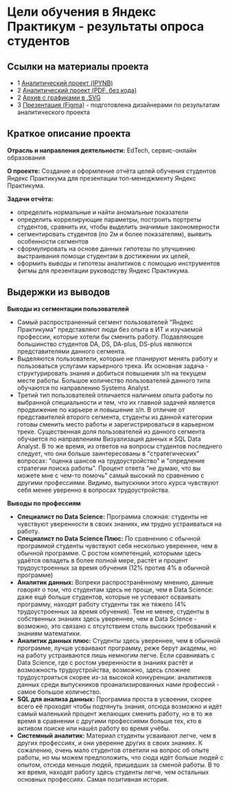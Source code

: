 # Цели обучения в Яндекс Практикум - результаты опроса студентов

## Ссылки на материалы проекта
* 1 [Аналитический проект (IPYNB)](https://github.com/AleksandrK86/Pet-projects/blob/main/Hackathon_march_23/Hackathon_march_23.ipynb)
* 2 [Аналитический проект (PDF, без кода)](https://github.com/AleksandrK86/Pet-projects/blob/main/Hackathon_march_23/Hackathon_march_23.pdf)
* 2 [Архив с графиками в .SVG](https://github.com/AleksandrK86/Pet-projects/blob/main/Hackathon_march_23/Plot_SVG.zip)
* 3 [Презентация (Figma)](https://www.figma.com/file/0o6SPvvrgdUrM6RITumpaB/%D0%A5%D0%B0%D0%BA%D0%B0%D1%82%D0%BE%D0%BD-%D0%AF%D0%BD%D0%B4%D0%B5%D0%BA%D1%81-%D0%9F%D1%80%D0%B0%D0%BA%D1%82%D0%B8%D0%BA%D1%83%D0%BC_%D0%BC%D0%B0%D1%80%D1%82-2023_%D0%BA%D0%BE%D0%BC%D0%B0%D0%BD%D0%B4%D0%B0-5?node-id=0-1&t=LULtkMV4i8WnWj6i-0) - подготовлена дизайнерами по результатам аналитического проекта

## Краткое описание проекта

**Отрасль и направления деятельности:** EdTech, сервис-онлайн образования   

**О проекте:** Создание и оформление отчёта целей обучения студентов Яндекс Практикума для
презентации топ-менеджменту Яндекс Практикума.

**Задачи отчёта:**
* определить нормальные и найти аномальные показатели
* определить коррелирующие параметры, построить портреты студентов, сравнить их, чтобы выделить значимые закономерности
* сегментировать студентов (по 2м и более показателям), выявить особенности сегментов
* сформулировать на основе данных гипотезы по улучшению выстраивания помощи студентам в достижении их целей,
* оформить выводы и гипотезы аналитиков с помощью инструментов фигмы для презентации руководству Яндекс Практикума.

## Выдержки из выводов

**Выводы из сегментации пользователей**

* Самый распространенный сегмент пользователей "Яндекс Практикума" представляют люди без опыта в ИТ и изучаемой профессии, которые хотели бы сменить работу.
Подавляющее большинство студентов DA, DS, DA-plus, DS-plus являются представителями данного сегмента.
* Выделяются пользователи, которые не планируют менять работу и пользоваться услугами карьерного трека. Их основная задача - структурировать знания и добиться повышения з/п
на текущем месте работы. Большое количество пользователей данного типа обучаются по направлению Systems Analyst.
* Третий тип пользователей отличается наличием опыта работы по выбранной специальности и тем, что их главной задачей является продвижение по карьере и
повышение з/п. В отличие от представителей второго сегмента, студенты из данной категории готовы сменить место работы и зарегистрироваться в карьерном треке.
Существенная доля пользователей из данного сегмента обучается по направлениям Визуализация данных и SQL Data Analyst.  В то же время, из ответов на вопросы студентов последнего следует, что они больше заинтересованы в "стратегических" вопросах: "оценка шансов на трудоустройство" и "опредление стратегии поиска работы".
Процент ответа "не думаю, что вы можете мне с чем-то помочь" самый высокий по сравнению с другими профессиями. Видимо, выпускники этого курса чувствуют себя
менее уверенно в вопросах трудоустройства.

**Выводы по профессиям**

* **Специалист по Data Science:** Программа сложная: студенты не чувствуют уверенности в своих знаниях, им трудно устраиваться на работу.
* **Специалист по Data Science Плюс:** По сравнению с обычной программой студенты чувствуют себя несколько увереннее, чем в обычной программе. С ростом компетенций,
которыми здесь удаётся овладеть в более полной мере, растёт и процент трудоустроенных за время обучения (12% против 4% в обычной программе)
* **Аналитик данных:** Вопреки распространённому мнению, данные говорят о том, что студентам здесь не проще, чем в Data Science: даже ещё больше студентов, которые не
успевают осваивать программу, находят работу студенты так же тяжело (4% трудоустроенных за время обучения). Тем не менее, студенты в собственных знаниях здесь увереннее, чем в Data Science - возможно, это связано с отсутствием столь высоких
требований к знаниям математики.
* **Аналитик данных плюс:** Студенты здесь увереннее, чем в обычной программе, лучше усваивают программу, реже берут академы, но на работу устраиваются лишь немногим
легче. Если сравнивать с Data Science, где с ростом уверенности в знаниях растёт и возможность трудоустройства, возможно, здесь сложнее трудоустроиться скорее из-за
высокой конкуренции: аналитиков данных среди выпускников проанализированных нами профессий - самое большое количество.
* **SQL для анализа данных:** Программа проста в усвоении, скорее всего её проходят чтобы подтянуть знания, отсюда возможно и идёт самый маленький процент желающих сменить
работу, но в то же время в сравнении с другими профессиями больше тех, кто в активом поиске или нашёл работу во время учёбы.
* **Системный аналитик:** Материал студенты усваивают легче, чем в других профессиях, и они уверенне других в своих знаниях. К сожалению, очень мало студентов ответили на
вопрос об опыте работы, но мы можем предположить, что сюда идёт больше людей с опытом, отсюда меньше людей, пришедших за сменой работы. В то же время, находят
работу здесь студенты легче, чем остальных основных профессиях. Самая позитивная история.
